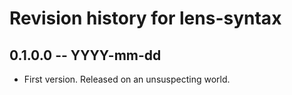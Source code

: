 # Revision history for lens-syntax

## 0.1.0.0 -- YYYY-mm-dd

* First version. Released on an unsuspecting world.
